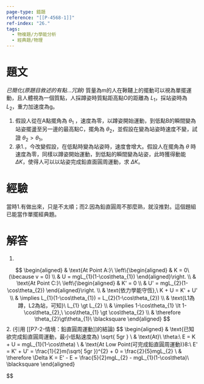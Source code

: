 ```yaml
---
page-type: 錯題
reference: "[[P-4568-1]]"
ref-index: "26."
tags:
  - 物複題/力學能分析
  - 經典題/物理
---
```

# 題文
*已簡化(原題目敘述的有點...冗餘)*
質量為m的人在鞦韆上的擺動可以視為單擺運動，且人體視為一個質點，人採蹲姿時質點距高點O的距離為 $L_{1}$，採站姿時為 $L_{2}$，重力加速度為g。
1. 假設人從在A點擺角為 $\theta_{1}$ ，速度為零，以蹲姿開始運動，到低點B的瞬間變為站姿擺盪至另一邊的最高點C，擺角為 $\theta_{2}$，並假設在變為站姿時速度不變，試證 $\theta_{2}\gt\theta_{1}$。
2. 承1.，今改變假設，在低點時變為站姿時，速度會增大。假設人在擺角為 $\theta$ 時速度為零，同樣以蹲姿開始運動，到低點的瞬間變為站姿，此時獲得動能 $\Delta K$，使得人可以以站姿完成鉛直面圓周運動，求 $\Delta K$。

# 經驗
當時1.有做出來，只是不太順；而2.因為鉛直圓周不那麼熟，就沒推對。這個題組已能當作單擺經典題。

# 解答
1.
$$
\begin{aligned}
 & \text{At Point A:}\ \left\{\begin{aligned}
 & K = 0\ (\because v = 0) \\
 & U = mgL_{1}(1-\cos\theta_{1})
\end{aligned}\right. \\
 & \text{At Point C:}\ \left\{\begin{aligned}
 & K' = 0 \\
 & U' = mgL_{2}(1-\cos\theta_{2})
\end{aligned}\right. \\
 & \text{依力學能守恆},\ K + U = K' + U' \\
 & \implies L_{1}(1-\cos\theta_{1}) = L_{2}(1-\cos\theta_{2}) \\
 & \text{L1為蹲，L2為站，可知}\ L_{1} \gt L_{2} \\
 & \implies 1-\cos\theta_{1} \lt 1-\cos\theta_{2},\ \cos\theta_{1} \gt \cos\theta_{2} \\
 & \therefore \theta_{2}\gt\theta_{1}\ \blacksquare
\end{aligned}
$$
2.
(引用 [[P7-2-情境：鉛直圓周運動]]的結論)
$$
\begin{aligned}
 & \text{已知欲完成鉛直圓周運動，最小低點速度為} \sqrt{ 5gr } \\
 & \text{At}\ \theta:\ E = K + U = mgL_{1}(1-\cos\theta) \\
 & \text{At Low Point(可完成鉛直圓周運動)}8:\ E' = K' + U' = \frac{1}{2}m(\sqrt{ 5gr })^{2} + 0 = \frac{2}{5}mgL_{2} \\
 & \therefore \Delta K = E' - E = \frac{5}{2}mgL_{2} - mgL_{1}(1-\cos\theta)\ \blacksquare
\end{aligned}

$$